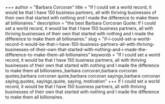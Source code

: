 +++
author = "Barbara Corcoran"
title = "If I could set a world record, it would be that I have 150 business partners, all with thriving businesses of their own that started with nothing and I made the difference to make them all billionaires."
description = "the best Barbara Corcoran Quote: If I could set a world record, it would be that I have 150 business partners, all with thriving businesses of their own that started with nothing and I made the difference to make them all billionaires."
slug = "if-i-could-set-a-world-record-it-would-be-that-i-have-150-business-partners-all-with-thriving-businesses-of-their-own-that-started-with-nothing-and-i-made-the-difference-to-make-them-all-billionaires"
keywords = "If I could set a world record, it would be that I have 150 business partners, all with thriving businesses of their own that started with nothing and I made the difference to make them all billionaires.,barbara corcoran,barbara corcoran quotes,barbara corcoran quote,barbara corcoran sayings,barbara corcoran saying,quotes, sayings,quote, saying, motivation"
+++
If I could set a world record, it would be that I have 150 business partners, all with thriving businesses of their own that started with nothing and I made the difference to make them all billionaires.
